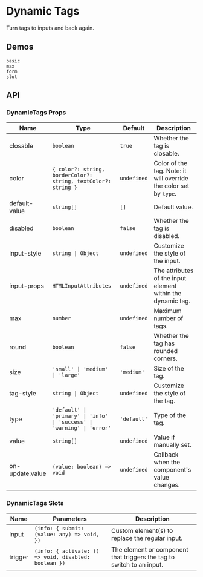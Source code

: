 # Dynamic Tags

Turn tags to inputs and back again.

## Demos

```demo
basic
max
form
slot
```

## API

### DynamicTags Props

| Name | Type | Default | Description |
| --- | --- | --- | --- |
| closable | `boolean` | `true` | Whether the tag is closable. |
| color | `{ color?: string, borderColor?: string, textColor?: string }` | `undefined` | Color of the tag. Note: it will override the color set by `type`. |
| default-value | `string[]` | `[]` | Default value. |
| disabled | `boolean` | `false` | Whether the tag is disabled. |
| input-style | `string \| Object` | `undefined` | Customize the style of the input. |
| input-props | `HTMLInputAttributes` | `undefined` | The attributes of the input element within the dynamic tag. |
| max | `number` | `undefined` | Maximum number of tags. |
| round | `boolean` | `false` | Whether the tag has rounded corners. |
| size | `'small' \| 'medium' \| 'large'` | `'medium'` | Size of the tag. |
| tag-style | `string \| Object` | `undefined` | Customize the style of the tag. |
| type | `'default' \| 'primary' \| 'info' \| 'success' \| 'warning' \| 'error'` | `'default'` | Type of the tag. |
| value | `string[]` | `undefined` | Value if manually set. |
| on-update:value | `(value: boolean) => void` | `undefined` | Callback when the component's value changes. |

### DynamicTags Slots

| Name | Parameters | Description |
| --- | --- | --- |
| input | `(info: { submit: (value: any) => void, })` | Custom element(s) to replace the regular input. |
| trigger | `(info: { activate: () => void, disabled: boolean })` | The element or component that triggers the tag to switch to an input. |
